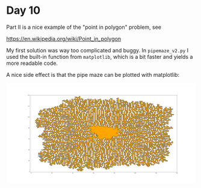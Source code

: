 # Day 10

Part II is a nice example of the "point in polygon" problem, see

https://en.wikipedia.org/wiki/Point_in_polygon

My first solution was way too complicated and buggy.
In `pipemaze_v2.py` I used the built-in function from `matplotlib`, which is a
bit faster and yields a more readable code.

A nice side effect is that the pipe maze can be plotted with matplotlib:

![Plot of the pipe maze](Pipe_Maze.png)
